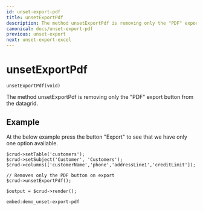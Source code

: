 ```yaml
---
id: unset-export-pdf
title: unsetExportPdf
description: The method unsetExportPdf is removing only the "PDF" export button from the datagrid. 
canonical: docs/unset-export-pdf
previous: unset-export
next: unset-export-excel
---
```


# unsetExportPdf

<pre><code class="language-php">unsetExportPdf(void)</code></pre>

The method unsetExportPdf is removing only the "PDF" export button from the datagrid.

## Example

At the below example press the button "Export" to see that we have only one option available.

<pre><code class="language-php">$crud->setTable('customers');
$crud->setSubject('Customer', 'Customers');
$crud->columns(['customerName','phone','addressLine1','creditLimit']);

// Removes only the PDF button on export
$crud->unsetExportPdf();

$output = $crud->render();</code></pre>

`embed:demo_unset-export-pdf`

